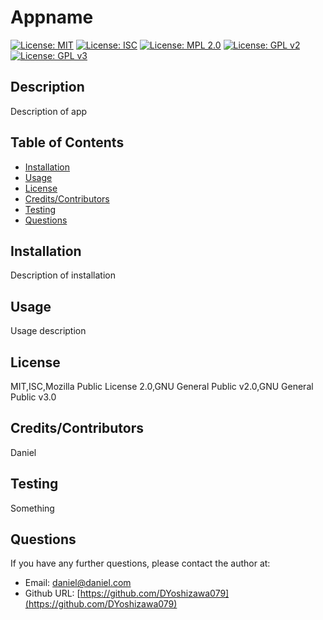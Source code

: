# Appname
[![License: MIT](https://img.shields.io/badge/License-MIT-yellow.svg)](https://opensource.org/licenses/MIT) [![License: ISC](https://img.shields.io/badge/License-ISC-blue.svg)](https://opensource.org/licenses/ISC) [![License: MPL 2.0](https://img.shields.io/badge/License-MPL_2.0-brightgreen.svg)](https://opensource.org/licenses/MPL-2.0) [![License: GPL v2](https://img.shields.io/badge/License-GPL_v2-blue.svg)](https://www.gnu.org/licenses/old-licenses/gpl-2.0.en.html) [![License: GPL v3](https://img.shields.io/badge/License-GPLv3-blue.svg)](https://www.gnu.org/licenses/gpl-3.0) 
## Description
Description of app


## Table of Contents
* [Installation](#installation)
* [Usage](#usage)
* [License](#license)
* [Credits/Contributors](#credits)
* [Testing](#testing)
* [Questions](#questions)
## Installation
Description of installation
## Usage
Usage description


## License
MIT,ISC,Mozilla Public License 2.0,GNU General Public v2.0,GNU General Public v3.0
## Credits/Contributors
Daniel
## Testing
Something
## Questions
If you have any further questions, please contact the author at:
- Email: [daniel@daniel.com](mailto:daniel@daniel.com)
- Github URL: [https://github.com/DYoshizawa079](https://github.com/DYoshizawa079)
